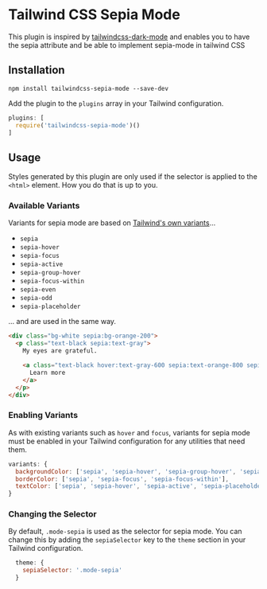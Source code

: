 # Tailwind CSS Sepia Mode

This plugin is inspired by [tailwindcss-dark-mode](https://github.com/ChanceArthur/tailwindcss-dark-mode) and enables you to have the sepia attribute and be able to implement sepia-mode in tailwind CSS

## Installation

```
npm install tailwindcss-sepia-mode --save-dev
```

Add the plugin to the `plugins` array in your Tailwind configuration.

```javascript
plugins: [
  require('tailwindcss-sepia-mode')()
]
```

## Usage

Styles generated by this plugin are only used if the selector is applied to the `<html>` element. How you do that is up to you.

### Available Variants

Variants for sepia mode are based on [Tailwind's own variants](https://tailwindcss.com/docs/state-variants/)...

- `sepia`
- `sepia-hover`
- `sepia-focus`
- `sepia-active`
- `sepia-group-hover`
- `sepia-focus-within`
- `sepia-even`
- `sepia-odd`
- `sepia-placeholder`

... and are used in the same way.

```html
<div class="bg-white sepia:bg-orange-200">
  <p class="text-black sepia:text-gray">
    My eyes are grateful.

    <a class="text-black hover:text-gray-600 sepia:text-orange-800 sepia-hover:text-orange-500">
      Learn more
    </a>
  </p>
</div>
```

### Enabling Variants

As with existing variants such as `hover` and `focus`, variants for sepia mode must be enabled in your Tailwind configuration for any utilities that need them.

```javascript
variants: {
  backgroundColor: ['sepia', 'sepia-hover', 'sepia-group-hover', 'sepia-even', 'sepia-odd'],
  borderColor: ['sepia', 'sepia-focus', 'sepia-focus-within'],
  textColor: ['sepia', 'sepia-hover', 'sepia-active', 'sepia-placeholder']
}
```

### Changing the Selector

By default, `.mode-sepia` is used as the selector for sepia mode. You can change this by adding the `sepiaSelector` key to the `theme` section in your Tailwind configuration.

```javascript
  theme: {
    sepiaSelector: '.mode-sepia'
  }
```